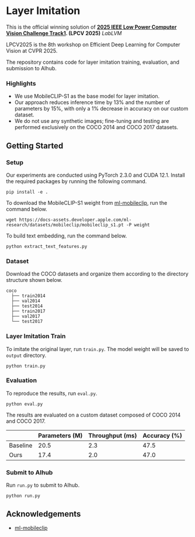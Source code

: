 # Layer Imitation

This is the official winning solution of
**[2025 IEEE Low Power Computer Vision Challenge Track1](https://lpcv.ai/). (LPCV 2025)**
*LabLVM*

LPCV2025 is the 8th workshop on Efficient Deep Learning for Computer Vision at CVPR 2025.

The repository contains code for layer imitation training, evaluation, and submission to AIhub.

### Highlights

- We use MobileCLIP-S1 as the base model for layer imitation.
- Our approach reduces inference time by 13% and the number of parameters by 15%, with only a 1% decrease in accuracy on
  our custom dataset.
- We do not use any synthetic images; fine-tuning and testing are performed exclusively on the COCO 2014 and COCO 2017
  datasets.

## Getting Started

### Setup

Our experiments are conducted using PyTorch 2.3.0 and CUDA 12.1.
Install the required packages by running the following command.

```commandline
pip install -e .
```

To download the MobileCLIP-S1 weight from [ml-mobileclip](https://github.com/apple/ml-mobileclip/tree/main),
run the command below.

```commandline
wget https://docs-assets.developer.apple.com/ml-research/datasets/mobileclip/mobileclip_s1.pt -P weight
```

To build text embedding, run the command below.

```commandline
python extract_text_features.py
```

### Dataset

Download the COCO datasets and organize them according to the directory structure shown below.

```commandline
coco
  ├── train2014
  ├── val2014
  ├── test2014
  ├── train2017
  ├── val2017
  └── test2017
```

### Layer Imitation Train

To imitate the original layer, run `train.py`. The model weight will be saved to `output` directory.

```commandline
python train.py 
```

### Evaluation

To reproduce the results, run `eval.py`.

```commandline
python eval.py 
```

The results are evaluated on a custom dataset composed of COCO 2014 and COCO 2017.

|          | Parameters (M) | Throughput (ms) | Accuracy (%) |
|----------|----------------|-----------------|--------------|
| Baseline | 20.5           | 2.3             | 47.5         |
| Ours     | 17.4           | 2.0             | 47.0         |

### Submit to AIhub

Run `run.py` to submit to AIhub.

```commandline
python run.py 
```

## Acknowledgements
- [ml-mobileclip](https://github.com/apple/ml-mobileclip/tree/main?tab=readme-ov-file)
